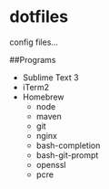 dotfiles
========

config files...

##Programs
  * Sublime Text 3
  * iTerm2
  * Homebrew
      - node
      - maven
      - git
      - nginx
      - bash-completion
      - bash-git-prompt
      - openssl
      - pcre
